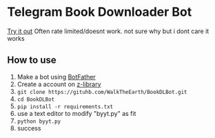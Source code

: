 # Telegram Book Downloader Bot

[Try it out](https://t.me/B00KDLBot) Often rate limited/doesnt work. not sure why but i dont care it works

## How to use

1. Make a bot using [BotFather](https://t.me/BotFather)
2. Create a account on [z-library](https://z-lib.gd)
3. `git clone https://gituhb.com/WalkTheEarth/BookDLBot.git`
4. `cd BookDLBot`
5. `pip install -r requirements.txt`
6. use a text editor to modify "byyt.py" as fit
7. `python byyt.py`
8. success
